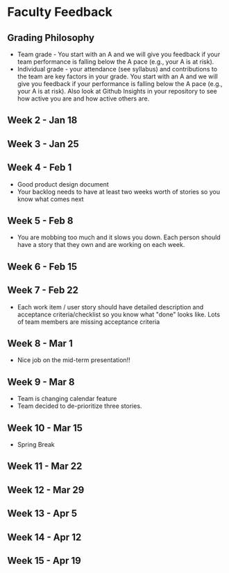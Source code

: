 # Faculty Feedback #

## Grading Philosophy ##
- Team grade - You start with an A and we will give you feedback if your team performance is falling below the A pace (e.g., your A is at risk).
- Individual grade - your attendance (see syllabus) and contributions to the team are key factors in your grade.  You start with an A and we will give you feedback if your performance is falling below the A pace (e.g., your A is at risk).  Also look at Github Insights in your repository to see how active you are and how active others are.

## Week 2 - Jan 18 ##

## Week 3 - Jan 25 ##

## Week 4 - Feb 1 ##
- Good product design document
- Your backlog needs to have at least two weeks worth of stories so you know what comes next

## Week 5 - Feb 8 ##
 - You are mobbing too much and it slows you down. Each person should have a story that they own and are working on each week.
## Week 6 - Feb 15 ##

## Week 7 - Feb 22 ##
- Each work item / user story should have detailed description and acceptance criteria/checklist so you know what "done" looks like. Lots of team members
are missing acceptance criteria

## Week 8 - Mar 1 ##

-  Nice job on the mid-term presentation!!

## Week 9 - Mar 8 ##
- Team is changing calendar feature
- Team decided to de-prioritize three stories. 
## Week 10 - Mar 15 ##
- Spring Break
## Week 11 - Mar 22 ##

## Week 12 - Mar 29 ##

## Week 13 - Apr 5 ##

## Week 14 - Apr 12 ##

## Week 15 - Apr 19 ##
